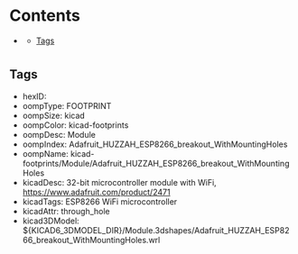 



Contents
========

* [](#)
	* [Tags](#tags)

# 

## Tags

- hexID: 
- oompType: FOOTPRINT
- oompSize: kicad
- oompColor: kicad-footprints
- oompDesc: Module
- oompIndex: Adafruit_HUZZAH_ESP8266_breakout_WithMountingHoles
- oompName: kicad-footprints/Module/Adafruit_HUZZAH_ESP8266_breakout_WithMountingHoles
- kicadDesc: 32-bit microcontroller module with WiFi, https://www.adafruit.com/product/2471
- kicadTags: ESP8266 WiFi microcontroller
- kicadAttr: through_hole
- kicad3DModel: ${KICAD6_3DMODEL_DIR}/Module.3dshapes/Adafruit_HUZZAH_ESP8266_breakout_WithMountingHoles.wrl
